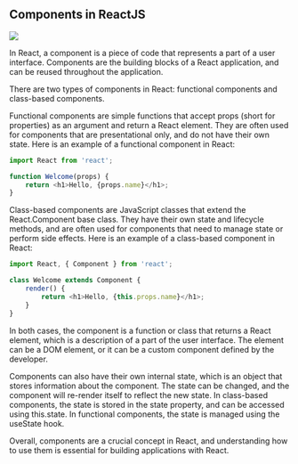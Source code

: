 ## Components in ReactJS

![](/assets/post-images/component.png)

In React, a component is a piece of code that represents a part of a user interface. Components are the building blocks of a React application, and can be reused throughout the application.

There are two types of components in React: functional components and class-based components.

Functional components are simple functions that accept props (short for properties) as an argument and return a React element. They are often used for components that are presentational only, and do not have their own state. Here is an example of a functional component in React:

```javascript
import React from 'react';

function Welcome(props) {
    return <h1>Hello, {props.name}</h1>;
}
```

Class-based components are JavaScript classes that extend the React.Component base class. They have their own state and lifecycle methods, and are often used for components that need to manage state or perform side effects. Here is an example of a class-based component in React:

```javascript
import React, { Component } from 'react';

class Welcome extends Component {
    render() {
        return <h1>Hello, {this.props.name}</h1>;
    }
}
```

In both cases, the component is a function or class that returns a React element, which is a description of a part of the user interface. The element can be a DOM element, or it can be a custom component defined by the developer.

Components can also have their own internal state, which is an object that stores information about the component. The state can be changed, and the component will re-render itself to reflect the new state. In class-based components, the state is stored in the state property, and can be accessed using this.state. In functional components, the state is managed using the useState hook.

Overall, components are a crucial concept in React, and understanding how to use them is essential for building applications with React.

